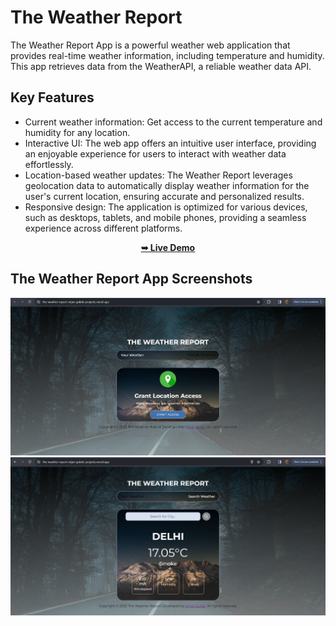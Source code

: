 # The Weather Report
The Weather Report App is a powerful weather web application that provides real-time weather information, including temperature and humidity. This app retrieves data from the WeatherAPI, a reliable weather data API. 

## Key Features
- Current weather information: Get access to the current temperature and humidity for any location.
- Interactive UI: The web app offers an intuitive user interface, providing an enjoyable experience for users to interact with weather data effortlessly.
- Location-based weather updates: The Weather Report leverages geolocation data to automatically display weather information for the user's current location, 
  ensuring accurate and personalized results.
- Responsive design: The application is optimized for various devices, such as desktops, tablets, and mobile phones, providing a seamless experience across different 
  platforms.

<div align="center">
  <a href="https://the-weather-report-srijan-gulatis-projects.vercel.app/"><strong>➥ Live Demo</strong></a>
</div>

## The Weather Report App Screenshots
<img src="https://github.com/SrijanGulati36/The_Weather_Report/blob/main/assets/demo.png" />
<img src="https://github.com/SrijanGulati36/The_Weather_Report/blob/main/assets/Demo1.png" />




